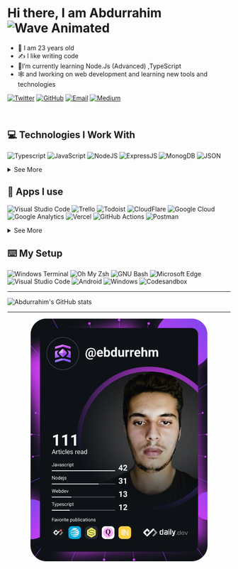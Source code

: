 # Hi there, I am Abdurrahim <img src="https://raw.githubusercontent.com/MartinHeinz/MartinHeinz/master/wave.gif" alt="Wave Animated" width="30px">

- 🎂 I am 23 years old
- ✍️ I like writing code 
- 🌱I’m currently learning Node.Js (Advanced) ,TypeScript
- 🕸️ and Iworking on web development and learning new tools and technologies

[![Twitter](https://img.shields.io/badge/Twitter-1DA1F2?style=for-the-badge&logo=twitter&logoColor=white)](https://twitter.com/ebdurrehm)
[![GitHub](https://img.shields.io/badge/GitHub-100000?style=for-the-badge&logo=github&logoColor=white)](https://github.com/ebdurrehm)
[![Email](https://img.shields.io/badge/Email-D14836?style=for-the-badge&logo=gmail&logoColor=white)](mailto:info@ahmadow.tk)
[![Medium](https://img.shields.io/badge/Medium-12100E?style=for-the-badge&logo=medium&logoColor=white)](https://medium.com/)

&nbsp;
## 💻 Technologies I Work With

![Typescript](https://img.shields.io/badge/TypeScript-007ACC?style=for-the-badge&logo=typescript&logoColor=white)
![JavaScript](https://img.shields.io/badge/JavaScript-323330?style=for-the-badge&logo=javascript&logoColor=F7DF1E)
![NodeJS](https://img.shields.io/badge/Node.js-339933?style=for-the-badge&logo=nodedotjs&logoColor=white)
![ExpressJS](https://img.shields.io/badge/Express.js-000000?style=for-the-badge&logo=express&logoColor=white)
![MonogDB](https://img.shields.io/badge/MongoDB-4EA94B?style=for-the-badge&logo=mongodb&logoColor=white)
![JSON](https://img.shields.io/badge/json-5E5C5C?style=for-the-badge&logo=json&logoColor=white)


<details>
  <summary>See More</summary>


![NPM](https://img.shields.io/badge/npm-CB3837?style=for-the-badge&logo=npm&logoColor=white)
![CSS](https://img.shields.io/badge/CSS3-1572B6?style=for-the-badge&logo=css3&logoColor=white)
![HTML](https://img.shields.io/badge/HTML5-E34F26?style=for-the-badge&logo=html5&logoColor=white)
![React](https://img.shields.io/badge/React-20232A?style=for-the-badge&logo=react&logoColor=61DAFB)
![SASS](https://img.shields.io/badge/Sass-CC6699?style=for-the-badge&logo=sass&logoColor=white)
![Jupyter](https://img.shields.io/badge/Jupyter-F37626.svg?&style=for-the-badge&logo=Jupyter&logoColor=white)
![Markdown](https://img.shields.io/badge/Markdown-000000?style=for-the-badge&logo=markdown&logoColor=white)
![Redux](https://img.shields.io/badge/Redux-593D88?style=for-the-badge&logo=redux&logoColor=white)
![Git](https://img.shields.io/badge/Git-F05032?style=for-the-badge&logo=git&logoColor=white)
![Prettier](https://img.shields.io/badge/prettier-1A2C34?style=for-the-badge&logo=prettier&logoColor=F7BA3E)
  
</details>
  
## 📱 Apps I use

![Visual Studio Code](https://img.shields.io/badge/Visual_Studio_Code-0078D4?style=for-the-badge&logo=visual%20studio%20code&logoColor=white)
![Trello](https://img.shields.io/badge/Trello-0052CC?style=for-the-badge&logo=trello&logoColor=white)
![Todoist](https://img.shields.io/badge/Todoist-E44332?style=for-the-badge&logo=todoist&logoColor=white)
![CloudFlare](https://img.shields.io/badge/Cloudflare-F38020?style=for-the-badge&logo=Cloudflare&logoColor=white)
![Google Cloud](https://img.shields.io/badge/Google_Cloud-4285F4?style=for-the-badge&logo=google-cloud&logoColor=white)
![Google Analytics](https://img.shields.io/badge/Google%20Analytics-E37400?style=for-the-badge&logo=google%20analytics&logoColor=white)
![Vercel](https://img.shields.io/badge/Vercel-000000?style=for-the-badge&logo=vercel&logoColor=white)
![GitHub Actions](https://img.shields.io/badge/GitHub_Actions-2088FF?style=for-the-badge&logo=github-actions&logoColor=white)
![Postman](https://img.shields.io/badge/Postman-FF6C37?style=for-the-badge&logo=Postman&logoColor=white)

<details>
  <summary>See More</summary>

![Microsoft Excel](https://img.shields.io/badge/Microsoft_Excel-217346?style=for-the-badge&logo=microsoft-excel&logoColor=white)
![Microsoft Powerpoint](https://img.shields.io/badge/Microsoft_PowerPoint-B7472A?style=for-the-badge&logo=microsoft-powerpoint&logoColor=white)
![Microsoft Office](https://img.shields.io/badge/Microsoft_Office-D83B01?style=for-the-badge&logo=microsoft-office&logoColor=white)
![Microsoft Word](https://img.shields.io/badge/Microsoft_Word-2B579A?style=for-the-badge&logo=microsoft-word&logoColor=white)
![Microsoft Sharepoint](https://img.shields.io/badge/Microsoft_SharePoint-0078D4?style=for-the-badge&logo=microsoft-sharepoint&logoColor=white)
![Google Sheets](https://img.shields.io/badge/Google%20Sheets-34A853?style=for-the-badge&logo=google-sheets&logoColor=white)
![Libre Office](https://img.shields.io/badge/LibreOffice-18A303?style=for-the-badge&logo=LibreOffice&logoColor=white)
![freeCodeCamp](https://img.shields.io/badge/free%20code%20camp-27273D?style=for-the-badge&logo=freecodecamp&logoColor=white0)
![SkillShare](https://img.shields.io/badge/skill%20share-002333?style=for-the-badge&logo=skillshare&logoColor=white)
![Google Colaboratory](https://img.shields.io/badge/Colab-F9AB00?style=for-the-badge&logo=googlecolab&color=525252)
  
</details>
  
## ⌨️ My Setup
  
![Windows Terminal](https://img.shields.io/badge/windows%20terminal-4D4D4D?style=for-the-badge&logo=windows%20terminal&logoColor=white)
![Oh My Zsh](https://img.shields.io/badge/oh_my_zsh-1A2C34?style=for-the-badge&logo=ohmyzsh&logoColor=white)
![GNU Bash](https://img.shields.io/badge/GNU%20Bash-4EAA25?style=for-the-badge&logo=GNU%20Bash&logoColor=white)
![Microsoft Edge](https://img.shields.io/badge/Microsoft_Edge-0078D7?style=for-the-badge&logo=Microsoft-edge&logoColor=white)
![Visual Studio Code](https://img.shields.io/badge/Visual_Studio_Code-0078D4?style=for-the-badge&logo=visual%20studio%20code&logoColor=white)
![Android](https://img.shields.io/badge/Android-3DDC84?style=for-the-badge&logo=android&logoColor=white)
![Windows](https://img.shields.io/badge/Windows-0078D6?style=for-the-badge&logo=windows&logoColor=white)
![Codesandbox](https://img.shields.io/badge/Codesandbox-000000?style=for-the-badge&logo=CodeSandbox&logoColor=white)

---

![Abdurrahim's GitHub stats](https://github-readme-stats.vercel.app/api?username=ebdurrehm&theme=blue-green&show_icons=true)</div>

---
<div align="center">
  <img src="https://github.com/ebdurrehm/ebdurrehm/blob/main/devcard.svg" width="400" alt="Abdurrahim Ahmadov's Dev Card"/>
  </div>

</div>



